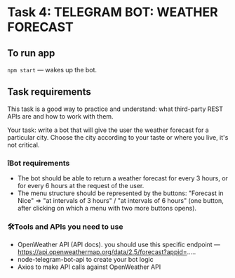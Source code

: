 # Task 4: TELEGRAM BOT: WEATHER FORECAST

## To run app

`npm start` &mdash; wakes up the bot.

## Task requirements

This task is a good way to practice and understand: what third-party REST APIs are and how to work with them.

Your task: write a bot that will give the user the weather forecast for a particular city. Choose the city according to your taste or where you live, it's not critical.

### ❕Bot requirements

- The bot should be able to return a weather forecast for every 3 hours, or for every 6 hours at the request of the user.
- The menu structure should be represented by the buttons: "Forecast in Nice" ⇒ "at intervals of 3 hours" / "at intervals of 6 hours" (one button, after clicking on which a menu with two more buttons opens).

### 🛠️Tools and APIs you need to use

- OpenWeather API (API docs). you should use this specific endpoint — https://api.openweathermap.org/data/2.5/forecast?appid=.....
- node-telegram-bot-api to create your bot logic
- Axios to make API calls against OpenWeather API
